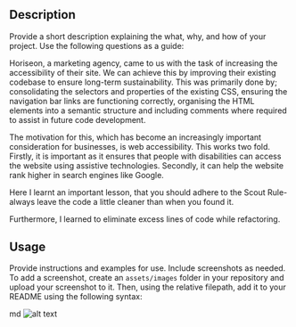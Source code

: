 # <HORISEON LANGING PAGE>

## Description

Provide a short description explaining the what, why, and how of your project. Use the following questions as a guide:

Horiseon, a marketing agency, came to us with the task of increasing the accessibility of their site. We can achieve this by improving their existing codebase to ensure long-term sustainability. This was primarily done by; consolidating the selectors and properties of the existing CSS, ensuring the navigation bar links are functioning correctly, organising the HTML elements into a semantic structure and including comments  where required to assist in future code development.

The motivation for this, which has become an increasingly important consideration for businesses, is web accessibility. This works two fold. Firstly, it is important as it ensures that people with disabilities can access the website using assistive technologies. Secondly, it can help the website rank higher in search engines like Google. 

Here I learnt an important lesson, that you should adhere to the Scout Rule-always leave the code a little cleaner than when you found it. 

Furthermore, I learned to eliminate excess lines of code while refactoring. 

## Usage
Provide instructions and examples for use. Include screenshots as needed.
To add a screenshot, create an `assets/images` folder in your repository and upload your screenshot to it. Then, using the relative filepath, add it to your README using the following syntax:

md
![alt text](assets/images/screenshot.png)
    